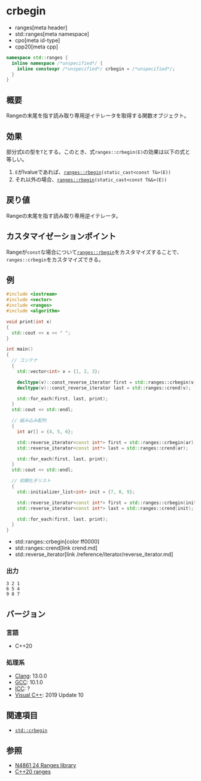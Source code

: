 # crbegin
* ranges[meta header]
* std::ranges[meta namespace]
* cpo[meta id-type]
* cpp20[meta cpp]

```cpp
namespace std::ranges {
  inline namespace /*unspecified*/ {
    inline constexpr /*unspecified*/ crbegin = /*unspecified*/;
  }
}
```

## 概要
Rangeの末尾を指す読み取り専用逆イテレータを取得する関数オブジェクト。

## 効果
部分式`E`の型を`T`とする。このとき、式`ranges::crbegin(E)`の効果は以下の式と等しい。

1. `E`がlvalueであれば、[`ranges::rbegin`](rbegin.md)`(static_cast<const T&>(E))`
2. それ以外の場合、[`ranges::rbegin`](rbegin.md)`(static_cast<const T&&>(E))`

## 戻り値
Rangeの末尾を指す読み取り専用逆イテレータ。

## カスタマイゼーションポイント
Rangeが`const`な場合について[`ranges::rbegin`](rbegin.md)をカスタマイズすることで、`ranges::crbegin`をカスタマイズできる。

## 例
```cpp example
#include <iostream>
#include <vector>
#include <ranges>
#include <algorithm>

void print(int x)
{
  std::cout << x << " ";
}

int main()
{
  // コンテナ
  {
    std::vector<int> v = {1, 2, 3};

    decltype(v)::const_reverse_iterator first = std::ranges::crbegin(v);
    decltype(v)::const_reverse_iterator last = std::ranges::crend(v);

    std::for_each(first, last, print);
  }
  std::cout << std::endl;

  // 組み込み配列
  {
    int ar[] = {4, 5, 6};

    std::reverse_iterator<const int*> first = std::ranges::crbegin(ar);
    std::reverse_iterator<const int*> last = std::ranges::crend(ar);

    std::for_each(first, last, print);
  }
  std::cout << std::endl;

  // 初期化子リスト
  {
    std::initializer_list<int> init = {7, 8, 9};

    std::reverse_iterator<const int*> first = std::ranges::crbegin(init);
    std::reverse_iterator<const int*> last = std::ranges::crend(init);

    std::for_each(first, last, print);
  }
}
```
* std::ranges::crbegin[color ff0000]
* std::ranges::crend[link crend.md]
* std::reverse_iterator[link /reference/iterator/reverse_iterator.md]

### 出力
```
3 2 1 
6 5 4 
9 8 7 
```

## バージョン
### 言語
- C++20

### 処理系
- [Clang](/implementation.md#clang): 13.0.0
- [GCC](/implementation.md#gcc): 10.1.0
- [ICC](/implementation.md#icc): ?
- [Visual C++](/implementation.md#visual_cpp): 2019 Update 10

## 関連項目
- [`std::crbegin`](/reference/iterator/crbegin.md)

## 参照
- [N4861 24 Ranges library](https://timsong-cpp.github.io/cppwp/n4861/ranges)
- [C++20 ranges](https://techbookfest.org/product/5134506308665344)
